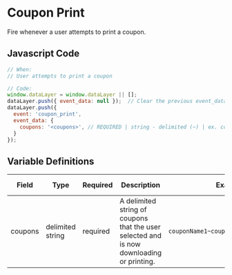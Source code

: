 # Coupon Print

Fire whenever a user attempts to print a coupon.

## Javascript Code

```js
// When:
// User attempts to print a coupon

// Code:
window.dataLayer = window.dataLayer || [];
dataLayer.push({ event_data: null });  // Clear the previous event_data object.
dataLayer.push({
  event: 'coupon_print',
  event_data: {
    coupons: '<coupons>', // REQUIRED | string - delimited (~) | ex. couponName1~couponName2~couponName3	
  }
});
```

## Variable Definitions

|Field|Type|Required|Description|Example|Maximum Length|
| --- | --- | --- | --- | --- | --- |
|coupons|delimited string|required|A delimited string of coupons that the user selected and is now downloading or printing.|`couponName1~couponName2~couponName3`|`100`|
